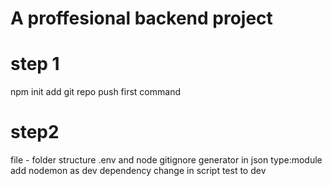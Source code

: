 # A proffesional backend project

# step 1
npm init
add git repo push first command


# step2 
file - folder structure
.env and node gitignore generator
in json type:module
add nodemon as dev dependency
change in script test to dev